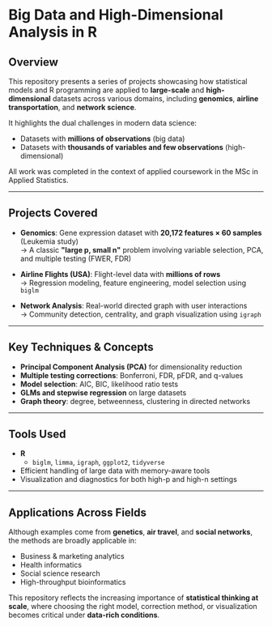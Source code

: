 # Big Data and High-Dimensional Analysis in R

## Overview

This repository presents a series of projects showcasing how statistical models and R programming are applied to **large-scale** and **high-dimensional** datasets across various domains, including **genomics**, **airline transportation**, and **network science**.

It highlights the dual challenges in modern data science:
- Datasets with **millions of observations** (big data)
- Datasets with **thousands of variables and few observations** (high-dimensional)

All work was completed in the context of applied coursework in the MSc in Applied Statistics.

---

## Projects Covered

- **Genomics**: Gene expression dataset with **20,172 features × 60 samples** (Leukemia study)  
  → A classic **"large p, small n"** problem involving variable selection, PCA, and multiple testing (FWER, FDR)

- **Airline Flights (USA)**: Flight-level data with **millions of rows**  
  → Regression modeling, feature engineering, model selection using `biglm`

- **Network Analysis**: Real-world directed graph with user interactions  
  → Community detection, centrality, and graph visualization using `igraph`

---

## Key Techniques & Concepts

- **Principal Component Analysis (PCA)** for dimensionality reduction  
- **Multiple testing corrections**: Bonferroni, FDR, pFDR, and q-values  
- **Model selection**: AIC, BIC, likelihood ratio tests  
- **GLMs and stepwise regression** on large datasets  
- **Graph theory**: degree, betweenness, clustering in directed networks

---

## Tools Used

- **R**  
  - `biglm`, `limma`, `igraph`, `ggplot2`, `tidyverse`  
- Efficient handling of large data with memory-aware tools  
- Visualization and diagnostics for both high-p and high-n settings

---

## Applications Across Fields

Although examples come from **genetics**, **air travel**, and **social networks**, the methods are broadly applicable in:
- Business & marketing analytics  
- Health informatics  
- Social science research  
- High-throughput bioinformatics

This repository reflects the increasing importance of **statistical thinking at scale**, where choosing the right model, correction method, or visualization becomes critical under **data-rich conditions**.
